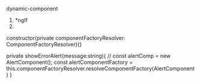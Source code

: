 dynamic-component

1. *ngIf
2. 

constructor(private componentFactoryResolver: ComponentFactoryResolver){}

private showErrorAlert(message:string){
  // const alertComp = new AlertComponent();
  const alertComponentFactory = this.componentFactoryResolver.resolveComponentFactory(AlertComponent)
}